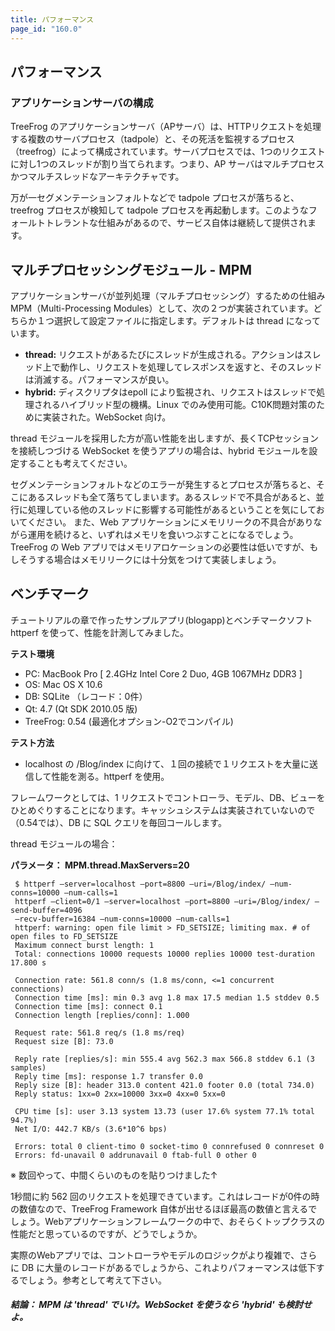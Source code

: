 ```yaml
---
title: パフォーマンス
page_id: "160.0"
---
```


## パフォーマンス

### アプリケーションサーバの構成

TreeFrog のアプリケーションサーバ（APサーバ）は、HTTPリクエストを処理する複数のサーバプロセス（tadpole）と、その死活を監視するプロセス（treefrog）によって構成されています。サーバプロセスでは、1つのリクエストに対し1つのスレッドが割り当てられます。つまり、AP サーバはマルチプロセスかつマルチスレッドなアーキテクチャです。

万が一セグメンテーションフォルトなどで tadpole プロセスが落ちると、treefrog プロセスが検知して tadpole プロセスを再起動します。このようなフォールトトレラントな仕組みがあるので、サービス自体は継続して提供されます。

## マルチプロセッシングモジュール  -  MPM

アプリケーションサーバが並列処理（マルチプロセッシング）するための仕組み MPM（Multi-Processing Modules）として、次の２つが実装されています。どちらか１つ選択して設定ファイルに指定します。デフォルトは thread になっています。

* **thread:** リクエストがあるたびにスレッドが生成される。アクションはスレッド上で動作し、リクエストを処理してレスポンスを返すと、そのスレッドは消滅する。パフォーマンスが良い。
* **hybrid:** ディスクリプタはepoll により監視され、リクエストはスレッドで処理されるハイブリッド型の機構。Linux でのみ使用可能。C10K問題対策のために実装された。WebSocket 向け。


thread モジュールを採用した方が高い性能を出しますが、長くTCPセッションを接続しつづける WebSocket を使うアプリの場合は、hybrid モジュールを設定することも考えてください。

セグメンテーションフォルトなどのエラーが発生するとプロセスが落ちると、そこにあるスレッドも全て落ちてしまいます。あるスレッドで不具合があると、並行に処理している他のスレッドに影響する可能性があるということを気にしておいてください。
また、Web アプリケーションにメモリリークの不具合がありながら運用を続けると、いずれはメモリを食いつぶすことになるでしょう。TreeFrog の Web アプリではメモリアロケーションの必要性は低いですが、もしそうする場合はメモリリークには十分気をつけて実装しましょう。


## ベンチマーク

チュートリアルの章で作ったサンプルアプリ(blogapp)とベンチマークソフト httperf を使って、性能を計測してみました。

**テスト環境**

* PC: MacBook Pro  [ 2.4GHz Intel Core 2 Duo,  4GB 1067MHz DDR3 ]
* OS: Mac OS X 10.6
* DB: SQLite  （レコード：0件）
* Qt: 4.7  (Qt SDK 2010.05 版)
* TreeFrog: 0.54  (最適化オプション-O2でコンパイル)

**テスト方法**

* localhost の /Blog/index に向けて、１回の接続で１リクエストを大量に送信して性能を測る。httperf を使用。

フレームワークとしては、1 リクエストでコントローラ、モデル、DB、ビューをひとめぐりすることになります。キャッシュシステムは実装されていないので（0.54では）、DB に SQL クエリを毎回コールします。

thread モジュールの場合：

**パラメータ： MPM.thread.MaxServers=20**

```
 $ httperf –server=localhost –port=8800 –uri=/Blog/index/ –num-conns=10000 –num-calls=1
 httperf –client=0/1 –server=localhost –port=8800 –uri=/Blog/index/ –send-buffer=4096
 –recv-buffer=16384 –num-conns=10000 –num-calls=1
 httperf: warning: open file limit > FD_SETSIZE; limiting max. # of open files to FD_SETSIZE
 Maximum connect burst length: 1
 Total: connections 10000 requests 10000 replies 10000 test-duration 17.800 s

 Connection rate: 561.8 conn/s (1.8 ms/conn, <=1 concurrent connections)
 Connection time [ms]: min 0.3 avg 1.8 max 17.5 median 1.5 stddev 0.5
 Connection time [ms]: connect 0.1
 Connection length [replies/conn]: 1.000

 Request rate: 561.8 req/s (1.8 ms/req)
 Request size [B]: 73.0

 Reply rate [replies/s]: min 555.4 avg 562.3 max 566.8 stddev 6.1 (3  samples)
 Reply time [ms]: response 1.7 transfer 0.0
 Reply size [B]: header 313.0 content 421.0 footer 0.0 (total 734.0)
 Reply status: 1xx=0 2xx=10000 3xx=0 4xx=0 5xx=0

 CPU time [s]: user 3.13 system 13.73 (user 17.6% system 77.1% total 94.7%)
 Net I/O: 442.7 KB/s (3.6*10^6 bps)

 Errors: total 0 client-timo 0 socket-timo 0 connrefused 0 connreset 0
 Errors: fd-unavail 0 addrunavail 0 ftab-full 0 other 0
```

※ 数回やって、中間くらいのものを貼りつけました↑

1秒間に約 562 回のリクエストを処理できています。これはレコードが0件の時の数値なので、TreeFrog Framework 自体が出せるほぼ最高の数値と言えるでしょう。Webアプリケーションフレームワークの中で、おそらくトップクラスの性能だと思っているのですが、どうでしょうか。

実際のWebアプリでは、コントローラやモデルのロジックがより複雑で、さらに DB に大量のレコードがあるでしょうから、これよりパフォーマンスは低下するでしょう。参考として考えて下さい。

##### 結論： MPM は 'thread' でいけ。WebSocket を使うなら 'hybrid' も検討せよ。
